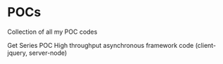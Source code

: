 POCs
====

Collection of all my POC codes

Get Series POC
High throughput asynchronous framework code (client-jquery, server-node)

